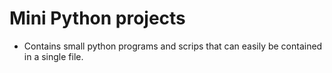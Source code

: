 # Mini Python projects

* Contains small python programs and scrips that can easily be contained in a single file.
